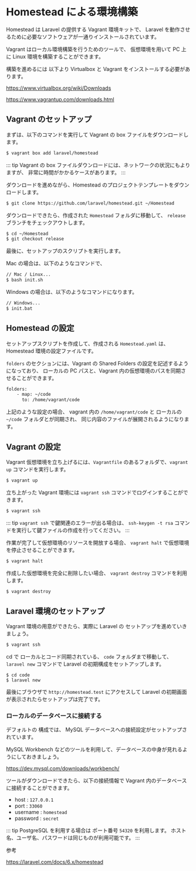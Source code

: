 ---
---

# Homestead による環境構築 

Homestead は Laravel の提供する Vagrant 環境キットで、
Laravel を動作させるために必要なソフトウェアが一通りインストールされています。

Vagrant はローカル環境構築を行うためのツールで、
仮想環境を用いて PC 上に Linux 環境を構築することができます。

構築を進めるには 以下より Virtualbox と Vagrant をインストールする必要があります。

https://www.virtualbox.org/wiki/Downloads

https://www.vagrantup.com/downloads.html

## Vagrant のセットアップ

まずは、以下のコマンドを実行して Vagrant の box ファイルをダウンロードします。


```bash
$ vagrant box add laravel/homestead
```

::: tip
Vagrant の box ファイルダウンロードには、ネットワークの状況にもよりますが、
非常に時間がかかるケースがあります。
:::

ダウンロードを進めながら、Homestead のプロジェクトテンプレートをダウンロードします。

```bash
$ git clone https://github.com/laravel/homestead.git ~/Homestead
```

ダウンロードできたら、作成された `Homestead` フォルダに移動して、 `release` ブランチをチェックアウトします。

```bash
$ cd ~/Homestead
$ git checkout release
```

最後に、セットアップのスクリプトを実行します。

Mac の場合は、以下のようなコマンドで、

```bash
// Mac / Linux...
$ bash init.sh
```

Windows の場合は、以下のようなコマンドになります。

```bash
// Windows...
$ init.bat
```

## Homestead の設定

セットアップスクリプトを作成して、作成される `Homestead.yaml` は、
Homestead 環境の設定ファイルです。

`folders` のセクションには、Vagrant の Shared Folders の設定を記述するようになっており、
ローカルの PC パスと、Vagrant 内の仮想環境のパスを同期させることができます。

```bash
folders:
    - map: ~/code
      to: /home/vagrant/code
```

上記のような設定の場合、 vagrant 内の `/home/vagrant/code` と ローカルの `~/code` フォルダとが同期され、
同じ内容のファイルが展開されるようになります。

## Vagrant の設定

Vagrant 仮想環境を立ち上げるには、`Vagrantfile` のあるフォルダで、`vagrant up` コマンドを実行します。

```bash
$ vagrant up 
```

立ち上がった Vagrant 環境には `vagrant ssh` コマンドでログインすることができます。

```bash
$ vagrant ssh
```

::: tip
`vagrant ssh` で鍵関連のエラーが出る場合は、
`ssh-keygen -t rsa` コマンドを実行して鍵ファイルの作成を行ってください。
:::


作業が完了して仮想環境のリソースを開放する場合、 `vagrant halt` で仮想環境を停止させることができます。

```bash
$ vagrant halt
```

作成した仮想環境を完全に削除したい場合、 `vagrant destroy` コマンドを利用します。

```bash
$ vagrant destroy
```

## Laravel 環境のセットアップ

Vagrant 環境の用意ができたら、実際に Laravel の セットアップを進めていきましょう。

```bash
$ vagrant ssh 
```

cd で ローカルとコード同期されている、 `code` フォルダまで移動して、
`laravel new` コマンドで Laravel の初期構成をセットアップします。

```
$ cd code
$ laravel new 
```

最後にブラウザで `http://homestead.test` にアクセスして Laravel の初期画面が表示されたらセットアップは完了です。

### ローカルのデータベースに接続する

デフォルトの 構成では、 MySQL データベースへの接続設定がセットアップされています。

MySQL Workbench などのツールを利用して、データベースの中身が見れるようにしておきましょう。

https://dev.mysql.com/downloads/workbench/

ツールがダウンロードできたら、以下の接続情報で Vagrant 内のデータベースに接続することができます。

- host : `127.0.0.1`
- port : `33060` 
- username : `homestead`
- password : `secret`

::: tip 
PostgreSQL を利用する場合は ポート番号 `54320` を利用します。
ホスト名、ユーザ名、パスワードは同じものが利用可能です。
:::



参考

https://laravel.com/docs/6.x/homestead

